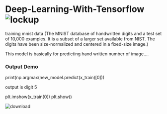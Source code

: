 # Deep-Learning-With-Tensorflow  ![lockup](https://user-images.githubusercontent.com/64775171/155834343-668d4893-037f-4cf7-8f27-f364d6c48845.svg)


training mnist data  (The MNIST database of handwritten digits and a test set of 10,000 examples. It is a subset of a larger set available from NIST. The digits have been size-normalized and centered in a fixed-size image.)

This model is basically for predicting hand written number of image....

### Output Demo

print(np.argmax(new_model.predict(x_train)[0]))

output is digit 5

plt.imshow(x_train[0])
plt.show()

![download](https://user-images.githubusercontent.com/64775171/155834330-3ef8f2e7-54cd-4e22-8065-218b1bf2b64c.png)
